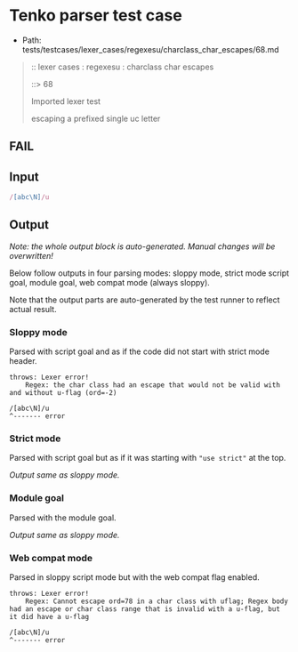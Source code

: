 # Tenko parser test case

- Path: tests/testcases/lexer_cases/regexesu/charclass_char_escapes/68.md

> :: lexer cases : regexesu : charclass char escapes
>
> ::> 68
>
> Imported lexer test
>
> escaping a prefixed single uc letter

## FAIL

## Input

`````js
/[abc\N]/u
`````

## Output

_Note: the whole output block is auto-generated. Manual changes will be overwritten!_

Below follow outputs in four parsing modes: sloppy mode, strict mode script goal, module goal, web compat mode (always sloppy).

Note that the output parts are auto-generated by the test runner to reflect actual result.

### Sloppy mode

Parsed with script goal and as if the code did not start with strict mode header.

`````
throws: Lexer error!
    Regex: the char class had an escape that would not be valid with and without u-flag (ord=-2)

/[abc\N]/u
^------- error
`````

### Strict mode

Parsed with script goal but as if it was starting with `"use strict"` at the top.

_Output same as sloppy mode._

### Module goal

Parsed with the module goal.

_Output same as sloppy mode._

### Web compat mode

Parsed in sloppy script mode but with the web compat flag enabled.

`````
throws: Lexer error!
    Regex: Cannot escape ord=78 in a char class with uflag; Regex body had an escape or char class range that is invalid with a u-flag, but it did have a u-flag

/[abc\N]/u
^------- error
`````

